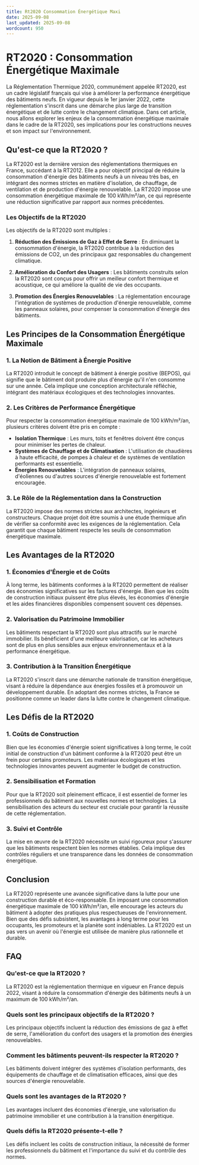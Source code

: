 ```yaml
---
title: Rt2020 Consommation Énergétique Maxi
date: 2025-09-08
last_updated: 2025-09-08
wordcount: 950
---
```


# RT2020 : Consommation Énergétique Maximale

La Réglementation Thermique 2020, communément appelée RT2020, est un cadre législatif français qui vise à améliorer la performance énergétique des bâtiments neufs. En vigueur depuis le 1er janvier 2022, cette réglementation s'inscrit dans une démarche plus large de transition énergétique et de lutte contre le changement climatique. Dans cet article, nous allons explorer les enjeux de la consommation énergétique maximale dans le cadre de la RT2020, ses implications pour les constructions neuves et son impact sur l'environnement.

## Qu'est-ce que la RT2020 ?

La RT2020 est la dernière version des réglementations thermiques en France, succédant à la RT2012. Elle a pour objectif principal de réduire la consommation d'énergie des bâtiments neufs à un niveau très bas, en intégrant des normes strictes en matière d'isolation, de chauffage, de ventilation et de production d'énergie renouvelable. La RT2020 impose une consommation énergétique maximale de 100 kWh/m²/an, ce qui représente une réduction significative par rapport aux normes précédentes.

### Les Objectifs de la RT2020

Les objectifs de la RT2020 sont multiples :

1. **Réduction des Émissions de Gaz à Effet de Serre** : En diminuant la consommation d'énergie, la RT2020 contribue à la réduction des émissions de CO2, un des principaux gaz responsables du changement climatique.
   
2. **Amélioration du Confort des Usagers** : Les bâtiments construits selon la RT2020 sont conçus pour offrir un meilleur confort thermique et acoustique, ce qui améliore la qualité de vie des occupants.

3. **Promotion des Énergies Renouvelables** : La réglementation encourage l'intégration de systèmes de production d'énergie renouvelable, comme les panneaux solaires, pour compenser la consommation d'énergie des bâtiments.

## Les Principes de la Consommation Énergétique Maximale

### 1. La Notion de Bâtiment à Énergie Positive

La RT2020 introduit le concept de bâtiment à énergie positive (BEPOS), qui signifie que le bâtiment doit produire plus d'énergie qu'il n'en consomme sur une année. Cela implique une conception architecturale réfléchie, intégrant des matériaux écologiques et des technologies innovantes.

### 2. Les Critères de Performance Énergétique

Pour respecter la consommation énergétique maximale de 100 kWh/m²/an, plusieurs critères doivent être pris en compte :

- **Isolation Thermique** : Les murs, toits et fenêtres doivent être conçus pour minimiser les pertes de chaleur.
- **Systèmes de Chauffage et de Climatisation** : L'utilisation de chaudières à haute efficacité, de pompes à chaleur et de systèmes de ventilation performants est essentielle.
- **Énergies Renouvelables** : L'intégration de panneaux solaires, d'éoliennes ou d'autres sources d'énergie renouvelable est fortement encouragée.

### 3. Le Rôle de la Réglementation dans la Construction

La RT2020 impose des normes strictes aux architectes, ingénieurs et constructeurs. Chaque projet doit être soumis à une étude thermique afin de vérifier sa conformité avec les exigences de la réglementation. Cela garantit que chaque bâtiment respecte les seuils de consommation énergétique maximale.

## Les Avantages de la RT2020

### 1. Économies d'Énergie et de Coûts

À long terme, les bâtiments conformes à la RT2020 permettent de réaliser des économies significatives sur les factures d'énergie. Bien que les coûts de construction initiaux puissent être plus élevés, les économies d'énergie et les aides financières disponibles compensent souvent ces dépenses.

### 2. Valorisation du Patrimoine Immobilier

Les bâtiments respectant la RT2020 sont plus attractifs sur le marché immobilier. Ils bénéficient d'une meilleure valorisation, car les acheteurs sont de plus en plus sensibles aux enjeux environnementaux et à la performance énergétique.

### 3. Contribution à la Transition Énergétique

La RT2020 s'inscrit dans une démarche nationale de transition énergétique, visant à réduire la dépendance aux énergies fossiles et à promouvoir un développement durable. En adoptant des normes strictes, la France se positionne comme un leader dans la lutte contre le changement climatique.

## Les Défis de la RT2020

### 1. Coûts de Construction

Bien que les économies d'énergie soient significatives à long terme, le coût initial de construction d'un bâtiment conforme à la RT2020 peut être un frein pour certains promoteurs. Les matériaux écologiques et les technologies innovantes peuvent augmenter le budget de construction.

### 2. Sensibilisation et Formation

Pour que la RT2020 soit pleinement efficace, il est essentiel de former les professionnels du bâtiment aux nouvelles normes et technologies. La sensibilisation des acteurs du secteur est cruciale pour garantir la réussite de cette réglementation.

### 3. Suivi et Contrôle

La mise en œuvre de la RT2020 nécessite un suivi rigoureux pour s'assurer que les bâtiments respectent bien les normes établies. Cela implique des contrôles réguliers et une transparence dans les données de consommation énergétique.

## Conclusion

La RT2020 représente une avancée significative dans la lutte pour une construction durable et éco-responsable. En imposant une consommation énergétique maximale de 100 kWh/m²/an, elle encourage les acteurs du bâtiment à adopter des pratiques plus respectueuses de l'environnement. Bien que des défis subsistent, les avantages à long terme pour les occupants, les promoteurs et la planète sont indéniables. La RT2020 est un pas vers un avenir où l'énergie est utilisée de manière plus rationnelle et durable.

## FAQ

### Qu'est-ce que la RT2020 ?

La RT2020 est la réglementation thermique en vigueur en France depuis 2022, visant à réduire la consommation d'énergie des bâtiments neufs à un maximum de 100 kWh/m²/an.

### Quels sont les principaux objectifs de la RT2020 ?

Les principaux objectifs incluent la réduction des émissions de gaz à effet de serre, l'amélioration du confort des usagers et la promotion des énergies renouvelables.

### Comment les bâtiments peuvent-ils respecter la RT2020 ?

Les bâtiments doivent intégrer des systèmes d'isolation performants, des équipements de chauffage et de climatisation efficaces, ainsi que des sources d'énergie renouvelable.

### Quels sont les avantages de la RT2020 ?

Les avantages incluent des économies d'énergie, une valorisation du patrimoine immobilier et une contribution à la transition énergétique.

### Quels défis la RT2020 présente-t-elle ?

Les défis incluent les coûts de construction initiaux, la nécessité de former les professionnels du bâtiment et l'importance du suivi et du contrôle des normes.